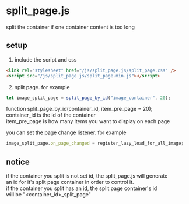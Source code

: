 # split_page.js
split the container if one container content is too long  
## setup
1. include the script and css  
```html
<link rel="stylesheet" href="/js/split_page.js/split_page.css" />
<script src="/js/split_page.js/split_page.min.js"></script>
```

2. split page. for example  
```js
let image_split_page = split_page_by_id("image_container", 20);
```
function split_page_by_id(container_id, item_pre_page = 20);  
container_id is the id of the container  
item_pre_page is how many items you want to display on each page  

you can set the page change listener. for example  
```js
image_split_page.on_page_changed = register_lazy_load_for_all_image;
```

## notice
if the container you split is not set id, the split_page.js will generate  
an id for it's split page container in order to control it.  
if the container you split has an id, the split page container's id  
will be "<container_id>_split_page"
